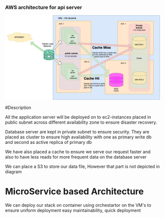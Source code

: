 ### AWS architecture for api server

![Aws server Architecture](AWS_Api_server_Architecture.jpg)

#Description

All the application server will be deployed on to ec2-instances placed in public subnet
across different availability zone to ensure disaster recovery. 

Database server are kept in private subnet to ensure security. They are placed as cluster
to ensure high availability with one as  primary write db and second as active replica of 
primary db

We have also placed a cache to ensure we serve our request faster and also to have less reads
for more frequent data on the database server

We can place a S3 to store our data file, However that part is not depicted in diagram 

# MicroService based Architecture 

We can deploy our stack on container using orchestartor on the VM's to ensure uniform deployment
easy maintainability, quick deployment 
